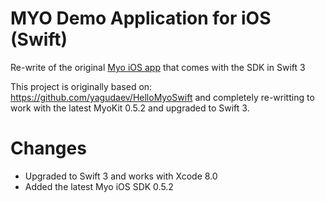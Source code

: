 # MYO Demo Application for iOS (Swift)

Re-write of the original [Myo iOS app](https://developer.thalmic.com/downloads) that comes with the SDK in Swift 3

This project is originally based on: https://github.com/yagudaev/HelloMyoSwift and completely re-writting to work with the latest MyoKit 0.5.2 and upgraded to Swift 3.

# Changes

* Upgraded to Swift 3 and works with Xcode 8.0
* Added the latest Myo iOS SDK 0.5.2
